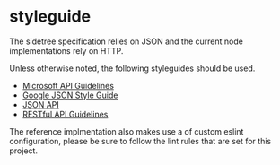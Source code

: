 # styleguide

The sidetree specification relies on JSON and the current node implementations rely on HTTP.

Unless otherwise noted, the following styleguides should be used.

- [Microsoft API Guidelines](https://github.com/microsoft/api-guidelines/blob/vNext/Guidelines.md)
- [Google JSON Style Guide](https://google.github.io/styleguide/jsoncstyleguide.xml)
- [JSON API](https://jsonapi.org/recommendations)
- [RESTful API Guidelines](https://restfulapi.net/)

The reference implmentation also makes use a of custom eslint configuration, please be sure to follow the lint rules that are set for this project.